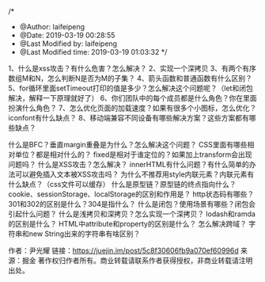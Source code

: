 /*
 * @Author: laifeipeng 
 * @Date: 2019-03-19 00:28:55 
 * @Last Modified by: laifeipeng
 * @Last Modified time: 2019-03-19 01:03:32
 */
<!-- https://juejin.im/post/5c8f30606fb9a070ef60996d#heading-2 -->
1、什么是xss攻击？有什么危害？怎么解决？
2、实现一个深拷贝
3、有两个有序数组M和N，怎么判断N是否为M的子集？
4、箭头函数和普通函数有什么区别？
5、for循环里面setTimeout打印的值是多少？怎么解决这个问题呢？（let和闭包解决，解释一下原理就好了）
6、你们团队中的每个成员都是什么角色？你在里面扮演什么角色？
7、怎么优化页面的加载速度？如果有很多个小图标，怎么优化？iconfont有什么缺点？
8、移动端兼容不同设备有哪些解决方案？这些方案都有哪些缺点？


什么是BFC？垂直margin重叠是为什么？怎么解决这个问题？
CSS里面有哪些相对单位？都是相对什么的？
fixed是相对于谁定位的？如果加上transform会出现问题吗？
什么是XSS攻击？怎么解决？
innerHTML有什么问题？有什么简单的办法可以避免插入文本被XSS攻击吗？
为什么不推荐用style内联元素？内联元素有什么缺点？（css文件可以缓存）
什么是原型链？原型链的终点指向什么？
cookie、sessionStorage、localStorage的区别和作用是？
http状态码有哪些？301和302的区别是什么？304是指什么？
什么是闭包？使用场景有哪些？闭包会引起什么问题？
什么是浅拷贝和深拷贝？怎么实现一个深拷贝？
lodash和ramda的区别是什么？
HTML中attribute和property的区别是什么？
怎么解决跨域？
字符串和new String出来的字符串有啥区别？
<!-- 一个是字符串，一个是对象 -->

作者：尹光耀
链接：https://juejin.im/post/5c8f30606fb9a070ef60996d
来源：掘金
著作权归作者所有。商业转载请联系作者获得授权，非商业转载请注明出处。


<!-- module 是一个独立的功能模块，chunk 是一坨module打包的结果，bundle 是一坨 chunk 最后生成的结果 -->
<!-- bundle是由webpack打包出来的文件，chunk是指webpack在进行模块的依赖分析的时候，代码分割出来的代码块。module是开发中的单个模块。 -->